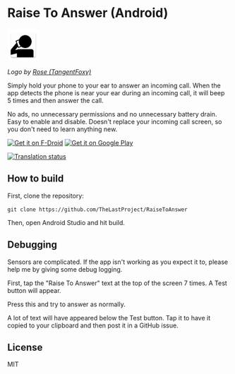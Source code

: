 # Raise To Answer (Android)

![Raise To Answer logo](app/src/main/res/mipmap-hdpi/ic_launcher.png)

*Logo by [Rose (TangentFoxy)](http://github.com/TangentFoxy)*

Simply hold your phone to your ear to answer an incoming call. When the app detects the phone is near your ear during an incoming call, it will beep 5 times and then answer the call.

No ads, no unnecessary permissions and no unnecessary battery drain. Easy to enable and disable. Doesn't replace your incoming call screen, so you don't need to learn anything new.

[<img src="https://fdroid.gitlab.io/artwork/badge/get-it-on.png"
     alt="Get it on F-Droid"
     height="80">](https://f-droid.org/packages/me.hackerchick.raisetoanswer/)
[<img src="https://play.google.com/intl/en_us/badges/images/generic/en-play-badge.png"
     alt="Get it on Google Play"
     height="80">](https://play.google.com/store/apps/details?id=me.hackerchick.raisetoanswer)
    
<a href="https://hosted.weblate.org/engage/raisetoanswer/">
<img src="https://hosted.weblate.org/widgets/raisetoanswer/-/open-graph.png" alt="Translation status" />
</a>

## How to build

First, clone the repository:
```
git clone https://github.com/TheLastProject/RaiseToAnswer
```

Then, open Android Studio and hit build.

## Debugging
Sensors are complicated. If the app isn't working as you expect it to, please help me by giving some debug logging.

First, tap the "Raise To Answer" text at the top of the screen 7 times. A Test button will appear.

Press this and try to answer as normally.

A lot of text will have appeared below the Test button. Tap it to have it copied to your clipboard and then post it in a GitHub issue.

## License

MIT
